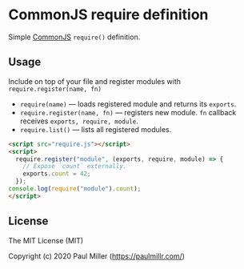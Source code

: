 # CommonJS require definition

Simple [CommonJS](http://wiki.commonjs.org/wiki/Modules/1.1) `require()` definition.

## Usage

Include on top of your file and register modules with `require.register(name, fn)`

* `require(name)` — loads registered module and returns its `exports`.
* `require.register(name, fn)` — registers new module. `fn` callback receives `exports, require, module`.
* `require.list()` — lists all registered modules.

```html
<script src="require.js"></script>
<script>
  require.register("module", (exports, require, module) => {
    // Expose `count` externally.
    exports.count = 42;
  });
console.log(require("module").count);
</script>
```

## License

The MIT License (MIT)

Copyright (c) 2020 Paul Miller (https://paulmillr.com/)
